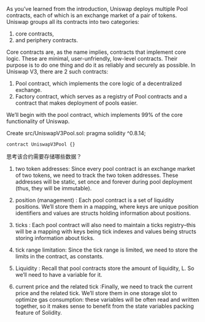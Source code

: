 As you’ve learned from the introduction, Uniswap deploys multiple Pool contracts, each of which is an exchange market of a pair of tokens. Uniswap groups all its contracts into two categories:
1. core contracts,
2. and periphery contracts.

Core contracts are, as the name implies, contracts that implement core logic. These are minimal, user-unfriendly, low-level contracts. Their purpose is to do one thing and do it as reliably and securely as possible. In Uniswap V3, there are 2 such contracts:

1. Pool contract, which implements the core logic of a decentralized exchange.
2. Factory contract, which serves as a registry of Pool contracts and a contract that makes deployment of pools easier.


We’ll begin with the pool contract, which implements 99% of the core functionality of Uniswap.

Create src/UniswapV3Pool.sol:
    pragma solidity ^0.8.14;

    contract UniswapV3Pool {}

思考该合约需要存储哪些数据？
1. two token addresses: Since every pool contract is an exchange market of two tokens, we need to track the two token addresses. These addresses will be static, set once and forever during pool deployment (thus, they will be immutable).

2. position (management) : Each pool contract is a set of liquidity positions. We’ll store them in a mapping, where keys are unique position identifiers and values are structs holding information about positions.

3. ticks :  Each pool contract will also need to maintain a ticks registry–this will be a mapping with keys being tick indexes and values being structs storing information about ticks.

4. tick range limitation: Since the tick range is limited, we need to store the limits in the contract, as constants.

5. Liquidity :  Recall that pool contracts store the amount of liquidity, L. So we’ll need to have a variable for it.

6. current price and the related tick :Finally, we need to track the current price and the related tick. We’ll store them in one storage slot to optimize gas consumption: these variables will be often read and written together, so it makes sense to benefit from the state variables packing feature of Solidity.



